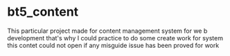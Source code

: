 # bt5_content
This particular project made for content management system for we b development that's why I could practice to do some create work for system
this contet could not open if any misguide issue has been proved for work
